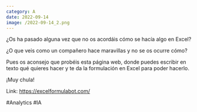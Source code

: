 ```yaml
--- 
category: A 
date: 2022-09-14 
image: /2022-09-14_2.png 
--- 
```


¿Os ha pasado alguna vez que no os acordáis cómo se hacía algo en Excel? 

¿O que veis como un compañero hace maravillas y no se os ocurre cómo?

Pues os aconsejo que probéis esta página web, donde puedes escribir en texto qué quieres hacer y te da la formulación en Excel para poder hacerlo. 

¡Muy chula!

Link: https://excelformulabot.com/

#Analytics #IA